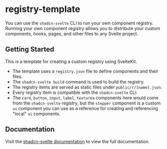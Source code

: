 # registry-template

You can use the `shadcn-svelte` CLI to run your own component registry. Running your own
component registry allows you to distribute your custom components, hooks, pages, and
other files to any Svelte project.

## Getting Started

This is a template for creating a custom registry using SvelteKit.

- The template uses a `registry.json` file to define components and their files.
- The `shadcn-svelte build` command is used to build the registry.
- The registry items are served as static files under `public/r/[name].json`.
- Every registry item is compatible with the `shadcn-svelte` CLI.
- The `card`, `button`, `input`, `label`, `textarea` components here would come from the `shadcn-svelte` registry, but the `stepper` component is a custom `ui` component you can use as a reference for creating and referencing "local" `ui` components.

## Documentation

Visit the [shadcn-svelte documentation](https://next.shadcn-svelte.com/docs/registry) to view the full documentation.
